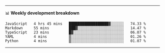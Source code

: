 -------

📊 **Weekly development breakdown**
<!--START_SECTION:waka-->
```text
JavaScript   4 hrs 45 mins   ██████████████████▓░░░░░░   74.33 % 
Markdown     55 mins         ███▓░░░░░░░░░░░░░░░░░░░░░   14.47 % 
TypeScript   23 mins         █▓░░░░░░░░░░░░░░░░░░░░░░░   06.07 % 
YAML         4 mins          ▒░░░░░░░░░░░░░░░░░░░░░░░░   01.26 % 
Python       4 mins          ▒░░░░░░░░░░░░░░░░░░░░░░░░   01.07 % 
```
<!--END_SECTION:waka-->

-------
